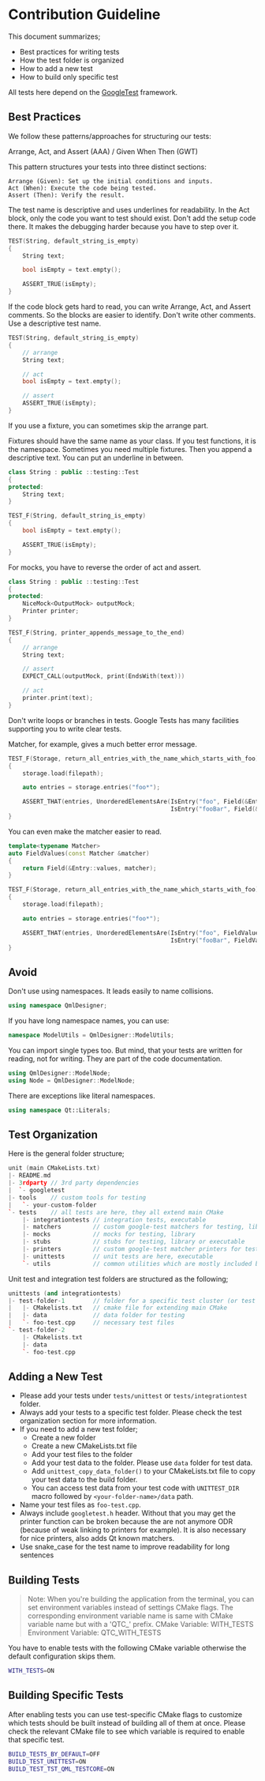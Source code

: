 # Contribution Guideline

This document summarizes;

* Best practices for writing tests
* How the test folder is organized
* How to add a new test
* How to build only specific test

All tests here depend on the [GoogleTest][1] framework.

## Best Practices

We follow these patterns/approaches for structuring our tests:

Arrange, Act, and Assert (AAA) / Given When Then (GWT)

This pattern structures your tests into three distinct sections:

    Arrange (Given): Set up the initial conditions and inputs.
    Act (When): Execute the code being tested.
    Assert (Then): Verify the result.

The test name is descriptive and uses underlines for readability.
In the Act block, only the code you want to test should exist. Don't
add the setup code there. It makes the debugging harder because you have
to step over it.

```cpp
TEST(String, default_string_is_empty)
{
    String text;

    bool isEmpty = text.empty();

    ASSERT_TRUE(isEmpty);
}
```

If the code block gets hard to read, you can write Arrange, Act, and Assert comments.
So the blocks are easier to identify. Don't write other comments. Use a descriptive
test name.

```cpp
TEST(String, default_string_is_empty)
{
    // arrange
    String text;

    // act
    bool isEmpty = text.empty();

    // assert
    ASSERT_TRUE(isEmpty);
}
```

If you use a fixture, you can sometimes skip the arrange part.

Fixtures should have the same name as your class. If you test functions,
it is the namespace. Sometimes you need multiple fixtures. Then you append
a descriptive text. You can put an underline in between.

```cpp
class String : public ::testing::Test
{
protected:
    String text;
}

TEST_F(String, default_string_is_empty)
{
    bool isEmpty = text.empty();

    ASSERT_TRUE(isEmpty);
}
```
For mocks, you have to reverse the order of act and assert.

```cpp
class String : public ::testing::Test
{
protected:
    NiceMock<OutputMock> outputMock;
    Printer printer;
}

TEST_F(String, printer_appends_message_to_the_end)
{
    // arrange
    String text;

    // assert
    EXPECT_CALL(outputMock, print(EndsWith(text)))

    // act
    printer.print(text);
}
```

Don't write loops or branches in tests. Google Tests has many facilities supporting you to write clear tests.

Matcher, for example, gives a much better error message.

```cpp
TEST_F(Storage, return_all_entries_with_the_name_which_starts_with_foo)
{
    storage.load(filepath);

    auto entries = storage.entries("foo*");

    ASSERT_THAT(entries, UnorderedElementsAre(IsEntry("foo", Field(&Entry::values), Contains(5)),
                                              IsEntry("fooBar", Field(&Entry::values), IsSubset(42, 77))));
}
```

You can even make the matcher easier to read.

```cpp
template<typename Matcher>
auto FieldValues(const Matcher &matcher)
{
    return Field(&Entry::values, matcher);
}

TEST_F(Storage, return_all_entries_with_the_name_which_starts_with_foo)
{
    storage.load(filepath);

    auto entries = storage.entries("foo*");

    ASSERT_THAT(entries, UnorderedElementsAre(IsEntry("foo", FieldValues(Contains(5)),
                                              IsEntry("fooBar", FieldValues(IsSubset(42, 77))));
}
```

## Avoid

Don't use using namespaces. It leads easily to name collisions.

```cpp
using namespace QmlDesigner;
```

If you have long namespace names, you can use:

```cpp
namespace ModelUtils = QmlDesigner::ModelUtils;
```

You can import single types too. But mind, that your tests are written
for reading, not for writing. They are part of the code documentation.

```cpp
using QmlDesigner::ModelNode;
using Node = QmlDesigner::ModelNode;
```

There are exceptions like literal namespaces.

```cpp
using namespace Qt::Literals;
```

## Test Organization

Here is the general folder structure;

```cpp
unit (main CMakeLists.txt)
|- README.md
|- 3rdparty // 3rd party dependencies
|  `- googletest
|- tools    // custom tools for testing
|   `- your-custom-folder
`- tests    // all tests are here, they all extend main CMake
    |- integrationtests // integration tests, executable
    |- matchers         // custom google-test matchers for testing, library
    |- mocks            // mocks for testing, library
    |- stubs            // stubs for testing, library or executable
    |- printers         // custom google-test matcher printers for testing, library
    |- unittests        // unit tests are here, executable
    `- utils            // common utilities which are mostly included by tests
```

Unit test and integration test folders are structured as the following;

```cpp
unittests (and integrationtests)
|- †est-folder-1        // folder for a specific test cluster (or test set)
|   |- CMakelists.txt   // cmake file for extending main CMake
|   |- data             // data folder for testing
|   `- foo-test.cpp     // necessary test files
`- test-folder-2
    |- CMakelists.txt
    |- data
    `- foo-test.cpp
```

## Adding a New Test

* Please add your tests under  `tests/unittest` or `tests/integrationtest` folder.
* Always add your tests to a specific test folder. Please check the test organization section for more information.
* If you need to add a new test folder;
    * Create a new folder
    * Create a new CMakeLists.txt file
    * Add your test files to the folder
    * Add your test data to the folder. Please use `data` folder for test data.
    * Add `unittest_copy_data_folder()` to your CMakeLists.txt file to copy your test data to the build folder.
    * You can access test data from your test code with `UNITTEST_DIR` macro followed by `<your-folder-name>/data` path.
* Name your test files as `foo-test.cpp`.
* Always include `googletest.h` header. Without that you may get the printer function can be broken because the are not anymore ODR (because of weak linking to printers for example). It is also necessary for nice printers, also adds Qt known matchers.
* Use snake_case for the test name to improve readability for long sentences

## Building Tests

> Note:
> When you're building the application from the terminal, you can set environment variables instead of settings CMake flags.
> The corresponding environment variable name is same with CMake variable name but with a 'QTC_' prefix.
> CMake Variable: WITH_TESTS
> Environment Variable: QTC_WITH_TESTS

You have to enable tests with the following CMake variable otherwise the default configuration skips them.

```bash
WITH_TESTS=ON
```

## Building Specific Tests

After enabling tests you can use test-specific CMake flags to customize which tests should be built instead of building all of them at once. Please check the relevant CMake file to see which variable is required to enable that specific test.

```bash
BUILD_TESTS_BY_DEFAULT=OFF
BUILD_TEST_UNITTEST=ON
BUILD_TEST_TST_QML_TESTCORE=ON
```

[1]: https://github.com/google/googletest
